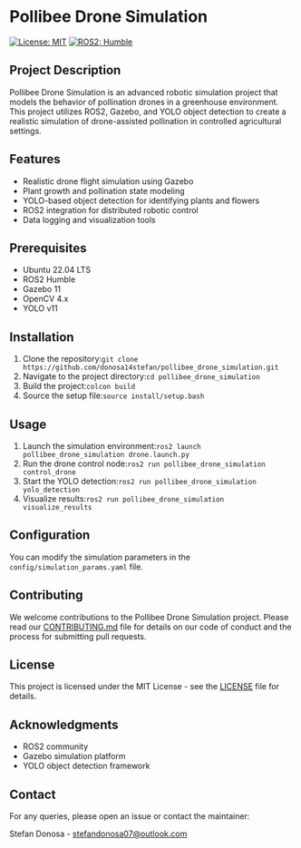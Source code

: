 # Pollibee Drone Simulation

[![License: MIT](https://img.shields.io/badge/License-MIT-yellow.svg)](https://opensource.org/licenses/MIT)
[![ROS2: Humble](https://img.shields.io/badge/ROS2-Humble-blue)](https://docs.ros.org/en/humble/)

## Project Description

Pollibee Drone Simulation is an advanced robotic simulation project that models the behavior of pollination drones in a greenhouse environment. This project utilizes ROS2, Gazebo, and YOLO object detection to create a realistic simulation of drone-assisted pollination in controlled agricultural settings.

## Features

- Realistic drone flight simulation using Gazebo
- Plant growth and pollination state modeling
- YOLO-based object detection for identifying plants and flowers
- ROS2 integration for distributed robotic control
- Data logging and visualization tools

## Prerequisites

- Ubuntu 22.04 LTS
- ROS2 Humble
- Gazebo 11
- OpenCV 4.x
- YOLO v11

## Installation

1. Clone the repository:```git clone https://github.com/donosa14stefan/pollibee_drone_simulation.git```
2. Navigate to the project directory:```cd pollibee_drone_simulation```
3. Build the project:```colcon build```
4. Source the setup file:```source install/setup.bash```
## Usage

1. Launch the simulation environment:```ros2 launch pollibee_drone_simulation drone.launch.py```
2. Run the drone control node:```ros2 run pollibee_drone_simulation control_drone```
3. Start the YOLO detection:```ros2 run pollibee_drone_simulation yolo_detection```
4. Visualize results:```ros2 run pollibee_drone_simulation visualize_results```

## Configuration

You can modify the simulation parameters in the `config/simulation_params.yaml` file.

## Contributing

We welcome contributions to the Pollibee Drone Simulation project. Please read our [CONTRIBUTING.md](CONTRIBUTING.md) file for details on our code of conduct and the process for submitting pull requests.

## License

This project is licensed under the MIT License - see the [LICENSE](LICENSE) file for details.

## Acknowledgments

- ROS2 community
- Gazebo simulation platform
- YOLO object detection framework

## Contact

For any queries, please open an issue or contact the maintainer:

Stefan Donosa - [stefandonosa07@outlook.com](mailto:stefandonosa07@outlook.com)
